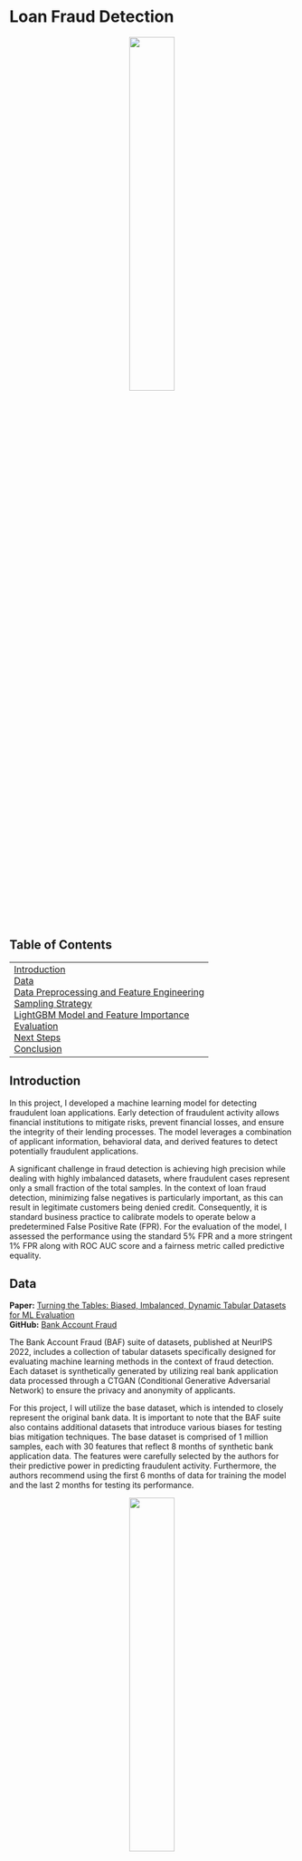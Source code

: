 # Loan Fraud Detection
<p align="center">
<img src="" style="width: 40%;">
</p>

## Table of Contents 
<table>
<tr>
<td>
<a href="#introduction">Introduction</a><br>
<a href="#data">Data</a><br>
<a href="#data-preprocessing">Data Preprocessing and Feature Engineering</a><br>
<a href="#sampling">Sampling Strategy</a><br>
<a href="#model-training">LightGBM Model and Feature Importance</a><br>
<a href="#evaluation">Evaluation</a><br>
<a href="#next-steps">Next Steps</a><br>
<a href="#conclusion">Conclusion</a>
</td>
</tr>
</table>

## Introduction
<a name="introduction"></a>

In this project, I developed a machine learning model for detecting fraudulent loan applications. Early detection of fraudulent activity allows financial institutions to mitigate risks, prevent financial losses, and ensure the integrity of their lending processes. The model leverages a combination of applicant information, behavioral data, and derived features to detect potentially fraudulent applications.

A significant challenge in fraud detection is achieving high precision while dealing with highly imbalanced datasets, where fraudulent cases represent only a small fraction of the total samples. In the context of loan fraud detection, minimizing false negatives is particularly important, as this can result in legitimate customers being denied credit. Consequently, it is standard business practice to calibrate models to operate below a predetermined False Positive Rate (FPR). For the evaluation of the model, I assessed the performance using the standard 5% FPR and a more stringent 1% FPR along with ROC AUC score and a fairness metric called predictive equality.

## Data
<a name="data"></a>
**Paper:** [Turning the Tables: Biased, Imbalanced, Dynamic Tabular Datasets for ML Evaluation](https://arxiv.org/abs/2211.13358)  
**GitHub:** [Bank Account Fraud](https://github.com/feedzai/bank-account-fraud)

The Bank Account Fraud (BAF) suite of datasets, published at NeurIPS 2022, includes a collection of tabular datasets specifically designed for evaluating machine learning methods in the context of fraud detection. Each dataset is synthetically generated by utilizing real bank application data processed through a CTGAN (Conditional Generative Adversarial Network) to ensure the privacy and anonymity of applicants. 

For this project, I will utilize the base dataset, which is intended to closely represent the original bank data. It is important to note that the BAF suite also contains additional datasets that introduce various biases for testing bias mitigation techniques. The base dataset is comprised of 1 million samples, each with 30 features that reflect 8 months of synthetic bank application data. The features were carefully selected by the authors for their predictive power in predicting fraudulent activity. Furthermore, the authors recommend using the first 6 months of data for training the model and the last 2 months for testing its performance.


<p align="center">
<img src="" style="width: 40%;">
</p>
<p align="center">As shown above, the dataset exhibits a significant class imbalance, with only 1.10% of samples labeled fraudulent.</p>

## Preprocessing and Feature Engineering
<a name="data-preprocessing"></a>
**Code:** [**Preprocessing**](preprocess.ipynb)

The following steps were taken to prepare the data for training the model:

1. **Feature Removal**: The `device_fraud_count` feature was removed because it contained no positive examples in this dataset, which would not contribute to the model's learning.
2. **Data Splitting**: The dataset was divided into training and testing sets. The training set includes data from months 0 to 5, while the testing set includes data from months 6 to 7. This split allows for evaluating the model's performance on unseen data.
    - After the split, the training set contained **794,989 samples**, and the testing set contained **205,010 samples**.
3. **Feature Engineering**: An `income-to-credit-limit` ratio feature was created to better understand the relationship between an applicant's income and their proposed credit limit.
4. **Robust Scaling**: Robust scaling was applied to numerical features to scale them appropriately while effectively handling outliers.
5. **Log Scaling**: Log scaling was applied to the `days_since_request`, `zip_count_4w`, and `proposed_credit_limit` features to normalize their skewed distributions. (Refer to the Q-Q plots shown below for visual representation of their skewed distributions.)
6. **Encoding Categorical Features**: One-hot encoding was performed on categorical features. This approach outperformed ordinal encoding, perhaps due to the small number of categories.
7. **Memory Optimization**: Numerical columns were downcasted to more efficient data types to optimize memory usage.


<p align="center">
<img src="" style="width: 40%;">
</p>
<p align="center">Q-Q plots are used to compare the distribution to a theoretical normal distribution. The closer the points are to the line, the more normal the distribution.</p>

## Sampling Strategy
<a name="sampling"></a>
**Code:** [**Sampling**](sampling.ipynb)

To tackle the significant class imbalance in the dataset, I employed a mixed sampling strategy of random undersampling and the Synthetic Minority Over-sampling Technique for Nominal and Continuous Features (SMOTENC) to construct a balanced training set. This mixed approach proved to be more effective than simply using LightGBM's class weight training and simple random undersampling. 


After applying the sampling techniques, the training set, which consists of 57,057 samples, was composed as follows:

- **Real Fraudulent Samples:** Representing 1/12 of the training set
- **Synthetic Fraudulent Samples:** Created using SMOTENC, accounting for 5/12 of the training set
- **Real Non-Fraudulent Samples:** Selected through random undersampling to achieve a balanced class distribution

To maximize the real fraudulent class sample representation within the training set, the validation set was created using synthetic 
positive samples created using SMOTENC. While this may lead to an overly optimistic assessment of model performance on the validation set, it still provides valuable early stopping feedback to mitigate overfitting during the training process.

## LightGBM Model and Feature Importance
<a name="model-training"></a>
Code: **LightGBM Model**

LightGBM is a powerful gradient boosting framework that utilizes tree-based learning algorithms. I also experimented with CatBoost, another gradient boosting framework, but I found that LightGBM yielded slightly better performance, particularly after implementing a mixed sampling strategy.

To optimize the model's performance, I employed Optuna for hyperparameter tuning. This process helped identify the optimal set of hyperparameters aimed at maximizing the ROC AUC score. The final configuration for training the model is as follows:

- **Objective**: "binary"
- **Metric**: "AUC"
- **Num_leaves**: 230
- **Max_depth**: 25
- **Learning_rate**: 0.071
- **Feature_fraction**: 0.254

After training, in-built feature importance metrics can be called to see which features are most influential in the model's 
predictions. Below is a list of the top 10 features ranked by their importance. The complete list can be found in the code.

| Rank | Feature | Importance |
|------|--------------------------|------------|
| 1 | velocity_4w | 1937 |
| 2 | days_since_request | 1919 |
| 3 | zip_count_4w | 1638 |
| 4 | velocity_24h | 1542 |
| 5 | velocity_6h | 1531 |
| 6 | name_email_similarity | 1491 |
| 7 | intended_balcon_amount | 1343 |
| 8 | session_length_in_minutes| 1332 |
| 9 | credit_risk_score | 1300 |
| 10 | bank_branch_count_8w | 1174 |

## Evaluation
<a name="evaluation"></a>
Code: **Evaluation**

The model was evaluated using the following metrics: 

### ROC Curve and AUC Score:

<img src="" style="width: 40%;">

**ROC AUC Score:** 0.890

The Receiver Operating Characteristic (ROC) curve displayed above illustrates the trade-off between the true positive rate (TPR) and the false positive rate (FPR). The ROC curve is typically paired with the Area Under the Curve (AUC) score, which measures the classifier's ability to distinguish between positive and negative classes. An AUC score of 0.5 indicates performance equivalent to random guessing, whereas a score of 1.0 signifies a perfect classifier.

### True Positive Rate at 5% FPR:

**Global #1 Ranked Model from Academic Literature According to paperswithcode.com:** 54.3% ([Paper Link](https://arxiv.org/abs/2401.05240))  
**This Model:** 53.93% 

Due to the imbalanced nature of the prediction task, accuracy is not an appropriate metric for evaluating the model's
performance. For example, in a dataset where only 1% of transactions are fraudulent, a model that predicts every transaction as non-fraudulent would still achieve an accuracy of 99%. Therefore, the True Positive Rate (TPR) at a specified False Positive Rate (FPR) can be used as a more meaningful metric. This measures the model's effectiveness in correctly identifying fraudulent transactions while allowing for a controlled rate of false positives. Banks aim to minimize false positives, as it may mean denying a loan to a legitimate customer. The TPR at a 5% FPR is suggested as the primary performance metric in the original BAF paper. 

### True Positive Rate at 1% FPR:

**Global #1 Ranked Model from Academic Literature According to paperswithcode.com:** 25.2% ([Paper Link](https://arxiv.org/abs/2408.12989))  
**This Model:** 25.57%

Banks may choose to implement a stricter False Positive Rate (FPR) of 1% to reduce the likelihood of legitimate transactions being incorrectly flagged as fraudulent. While this approach may result in identifying fewer fraudulent cases, it enhances customer trust and reduces the resources required for investigating false positives.

### Predictive Equality:

**Model's Predictive Equality at 5% FPR:** 99.49%  
**Model's Predictive Equality at 1% FPR:** 99.71%

The authors of the BAF paper also proposed a fairness metric known as the predictive equality score. This score assesses the difference in false positive rates (FPR) between specific groups, in this case, applicants over 50 years old versus those under 50. A score of 100% indicates perfect equality between these groups. Implementing such metrics in various industries is valuable for detecting model bias and ensuring regulatory compliance. The BAF suite includes several biased datasets that can be used to test techniques aimed at reducing bias. However, in this project, the base dataset was used, which made it relatively easy to achieve a high predictive equality score.

## Next Steps
<a name="next-steps"></a>

### Implementation
- Build a real-time prediction pipeline incorporating request queuing to effectively manage high-traffic situations.
- Utilize SHAP (SHapley Additive exPlanations) values to enhance the transparency and interpretability of model predictions.
- Design a user-friendly dashboard for loan officers, enabling them to interpret and understand the model's predictions.

### Model Robustness
- Perform adversarial testing to assess the model's ability to withstand common fraud evasion techniques.
- Expand the feature set to include new and emerging fraud patterns and techniques.

### Business Integration
- Perform cost-benefit analyses at different False Positive Rate thresholds to optimize the model's business value.
- Calculate and track ROI metrics, including cost savings from prevented fraud and operational efficiency gains.

## Conclusion
<a name="conclusion"></a>

This project demonstrates the development of a loan fraud detection model that achieves performance on par with academic research. These results were achieved through careful feature engineering, a mixed sampling strategy to address class imbalance, and optimized LightGBM implementation. Models like this are highly useful in financial sectors where minimizing false positives is critical, such as in the case of loan fraud detection. By reducing the number of legitimate loan applications incorrectly flagged as fraudulent, the model helps maintain customer trust and satisfaction, lowers operational costs associated with investigating false alarms, and ensures efficient allocation of resources toward genuine fraud cases. This balance is essential for financial institutions to effectively combat fraud while maintaining a positive customer experience. If you have any comments or questions, please feel free to reach out!